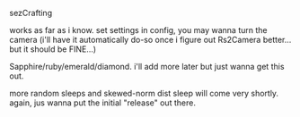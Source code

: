 sezCrafting

works as far as i know. set settings in config, you may wanna turn the camera (i'll have it automatically do-so once i figure out Rs2Camera better... but it should be FINE...)

Sapphire/ruby/emerald/diamond. i'll add more later but just wanna get this out.

more random sleeps and skewed-norm dist sleep will come very shortly. again, jus wanna put the initial "release" out there.
